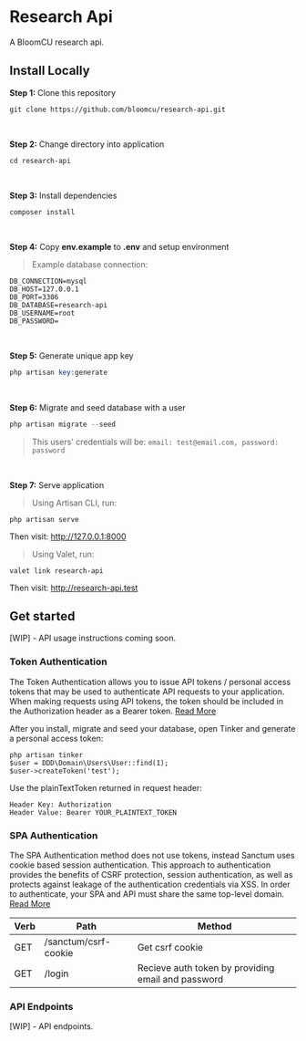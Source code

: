 
# Research Api

A BloomCU research api.

## Install Locally

**Step 1:** Clone this repository

```
git clone https://github.com/bloomcu/research-api.git
```

<br>

**Step 2:** Change directory into application

```
cd research-api
```

<br>

**Step 3:** Install dependencies

```
composer install
```

<br>

**Step 4:** Copy **env.example** to **.env** and setup environment
> Example database connection:
```
DB_CONNECTION=mysql
DB_HOST=127.0.0.1
DB_PORT=3306
DB_DATABASE=research-api
DB_USERNAME=root
DB_PASSWORD=
```

<br>

**Step 5:** Generate unique app key

```php
php artisan key:generate
```

<br>

**Step 6:** Migrate and seed database with a user

```php
php artisan migrate --seed
```
> This users' credentials will be:
`email: test@email.com, password: password`

<br>

**Step 7:** Serve application

> Using Artisan CLI, run:
```
php artisan serve
```
Then visit: http://127.0.0.1:8000


> Using Valet, run:
```
valet link research-api
```
Then visit: http://research-api.test

## Get started

[WIP] - API usage instructions coming soon.

### Token Authentication
The Token Authentication allows you to issue API tokens / personal access tokens that may be used to authenticate API requests to your application. When making requests using API tokens, the token should be included in the Authorization header as a Bearer token. [Read More](https://laravel.com/docs/8.x/sanctum#issuing-api-tokens)

After you install, migrate and seed your database, open Tinker and generate a personal access token:
```
php artisan tinker
$user = DDD\Domain\Users\User::find(1);
$user->createToken('test');
```

Use the plainTextToken returned in request header:
```
Header Key: Authorization
Header Value: Bearer YOUR_PLAINTEXT_TOKEN
```

### SPA Authentication
The SPA Authentication method does not use tokens, instead Sanctum uses cookie based session authentication. This approach to authentication provides the benefits of CSRF protection, session authentication, as well as protects against leakage of the authentication credentials via XSS. In order to authenticate, your SPA and API must share the same top-level domain. [Read More](https://laravel.com/docs/8.x/sanctum#spa-authentication)

| Verb | Path | Method |
|--|--|--|
| GET | /sanctum/csrf-cookie | Get csrf cookie |
| GET | /login | Recieve auth token by providing email and password |

### API Endpoints

[WIP] - API endpoints.
